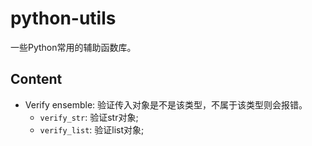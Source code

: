 # python-utils

一些Python常用的辅助函数库。

## Content

- Verify ensemble: 验证传入对象是不是该类型，不属于该类型则会报错。
  - `verify_str`: 验证str对象;
  - `verify_list`: 验证list对象;
